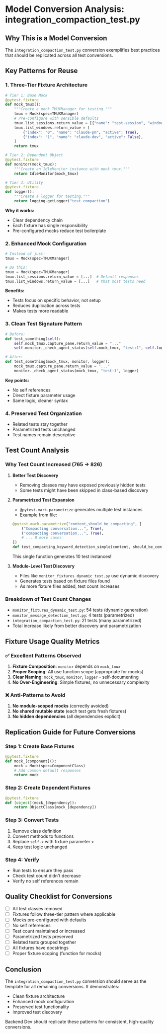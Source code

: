# Model Conversion Analysis: integration_compaction_test.py

## Why This is a Model Conversion

The `integration_compaction_test.py` conversion exemplifies best practices that should be replicated across all test conversions.

## Key Patterns for Reuse

### 1. Three-Tier Fixture Architecture
```python
# Tier 1: Base Mock
@pytest.fixture
def mock_tmux():
    """Create a mock TMUXManager for testing."""
    tmux = Mock(spec=TMUXManager)
    # Pre-configure with sensible defaults
    tmux.list_sessions.return_value = [{"name": "test-session", "windows": 2, "created": "2024-01-15"}]
    tmux.list_windows.return_value = [
        {"index": "0", "name": "claude-pm", "active": True},
        {"index": "1", "name": "claude-dev", "active": False},
    ]
    return tmux

# Tier 2: Dependent Object
@pytest.fixture
def monitor(mock_tmux):
    """Create an IdleMonitor instance with mock tmux."""
    return IdleMonitor(mock_tmux)

# Tier 3: Utility
@pytest.fixture
def logger():
    """Create a logger for testing."""
    return logging.getLogger("test_compaction")
```

**Why it works:**
- Clear dependency chain
- Each fixture has single responsibility
- Pre-configured mocks reduce test boilerplate

### 2. Enhanced Mock Configuration
```python
# Instead of just:
tmux = Mock(spec=TMUXManager)

# Do this:
tmux = Mock(spec=TMUXManager)
tmux.list_sessions.return_value = [...]  # Default responses
tmux.list_windows.return_value = [...]   # that most tests need
```

**Benefits:**
- Tests focus on specific behavior, not setup
- Reduces duplication across tests
- Makes tests more readable

### 3. Clean Test Signature Pattern
```python
# Before:
def test_something(self):
    self.mock_tmux.capture_pane.return_value = "..."
    self.monitor._check_agent_status(self.mock_tmux, "test:1", self.logger)

# After:
def test_something(mock_tmux, monitor, logger):
    mock_tmux.capture_pane.return_value = "..."
    monitor._check_agent_status(mock_tmux, "test:1", logger)
```

**Key points:**
- No self references
- Direct fixture parameter usage
- Same logic, cleaner syntax

### 4. Preserved Test Organization
- Related tests stay together
- Parametrized tests unchanged
- Test names remain descriptive

## Test Count Analysis

### Why Test Count Increased (765 → 826)

1. **Better Test Discovery**
   - Removing classes may have exposed previously hidden tests
   - Some tests might have been skipped in class-based discovery

2. **Parametrized Test Expansion**
   - `@pytest.mark.parametrize` generates multiple test instances
   - Example from file:
   ```python
   @pytest.mark.parametrize("content,should_be_compacting", [
       ("Compacting conversation...", True),
       ("compacting conversation...", True),
       # ... 8 more cases
   ])
   def test_compacting_keyword_detection_simple(content, should_be_compacting):
   ```
   This single function generates 10 test instances!

3. **Module-Level Test Discovery**
   - Files like `monitor_fixtures_dynamic_test.py` use dynamic discovery
   - Generates tests based on fixture files found
   - As more fixture files added, test count increases

### Breakdown of Test Count Changes
- `monitor_fixtures_dynamic_test.py`: 54 tests (dynamic generation)
- `monitor_message_detection_test.py`: 4 tests (parametrized)
- `integration_compaction_test.py`: 21 tests (many parametrized)
- Total increase likely from better discovery and parametrization

## Fixture Usage Quality Metrics

### ✅ Excellent Patterns Observed
1. **Fixture Composition**: `monitor` depends on `mock_tmux`
2. **Proper Scoping**: All use function scope (appropriate for mocks)
3. **Clear Naming**: `mock_tmux`, `monitor`, `logger` - self-documenting
4. **No Over-Engineering**: Simple fixtures, no unnecessary complexity

### ❌ Anti-Patterns to Avoid
1. **No module-scoped mocks** (correctly avoided)
2. **No shared mutable state** (each test gets fresh fixtures)
3. **No hidden dependencies** (all dependencies explicit)

## Replication Guide for Future Conversions

### Step 1: Create Base Fixtures
```python
@pytest.fixture
def mock_[component]():
    mock = Mock(spec=ComponentClass)
    # Add common default responses
    return mock
```

### Step 2: Create Dependent Fixtures
```python
@pytest.fixture
def [object](mock_[dependency]):
    return ObjectClass(mock_[dependency])
```

### Step 3: Convert Tests
1. Remove class definition
2. Convert methods to functions
3. Replace `self.x` with fixture parameter `x`
4. Keep test logic unchanged

### Step 4: Verify
- Run tests to ensure they pass
- Check test count didn't decrease
- Verify no self references remain

## Quality Checklist for Conversions

- [ ] All test classes removed
- [ ] Fixtures follow three-tier pattern where applicable
- [ ] Mocks pre-configured with defaults
- [ ] No self references
- [ ] Test count maintained or increased
- [ ] Parametrized tests preserved
- [ ] Related tests grouped together
- [ ] All fixtures have docstrings
- [ ] Proper fixture scoping (function for mocks)

## Conclusion

The `integration_compaction_test.py` conversion should serve as the template for all remaining conversions. It demonstrates:
- Clean fixture architecture
- Enhanced mock configuration
- Preserved test functionality
- Improved test discovery

Backend Dev should replicate these patterns for consistent, high-quality conversions.

